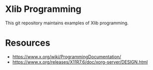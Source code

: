 # Xlib Programming
This git repository maintains examples of Xlib programming.

# Resources
* https://www.x.org/wiki/ProgrammingDocumentation/
* https://www.x.org/releases/X11R7.6/doc/xorg-server/DESIGN.html

